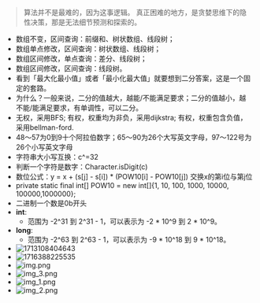 > 算法并不是最难的，因为这事逻辑。 真正困难的地方，是贪婪思维下的隐性决策，那是无法细节预测和探索的。 

- 数组不变，区间查询：前缀和、树状数组、线段树；
- 数组单点修改，区间查询：树状数组、线段树；
- 数组区间修改，单点查询：差分、线段树；
- 数组区间修改，区间查询：线段树。
- 看到「最大化最小值」或者「最小化最大值」就要想到二分答案，这是一个固定的套路。
- 为什么？一般来说，二分的值越大，越能/不能满足要求；二分的值越小，越不能/能满足要求，有单调性，可以二分。
- 无权，采用BFS;
  有权，权重均为非负，采用dijkstra;
  有权，权重包含负值，采用bellman-ford.
- 48～57为0到9十个阿拉伯数字；65～90为26个大写英文字母，97～122号为26个小写英文字母
- 字符串大小写互换：c^=32
- 判断一个字符是数字：Character.isDigit(c)
- 数位公式：y = x + (s[j] - s[i]) * (POW10[i] - POW10[j]) 交换x的第i位与第j位 
- private static final int[] POW10 = new int[]{1, 10, 100, 1000, 10000, 100000,1000000};
- 二进制一个数是0b开头
- **int**:
  - 范围为 -2^31 到 2^31 - 1，可以表示为 -2 * 10^9 到 2 * 10^9。
- **long**:
  - 范围为 -2^63 到 2^63 - 1，可以表示为 -9 * 10^18 到 9 * 10^18。
- ![1713108404643](F:\leetcode\README.assets\1713108404643.png)
- ![1716388225535](assets/1716388225535.png)
- ![img.png](assets/img.png)
- ![img_3.png](assets/img_3.png)
- ![img_1.png](assets/img_1.png)
- ![img_2.png](assets/img_2.png)

